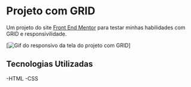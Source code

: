 # Projeto com GRID
Um projeto do site [Front End Mentor](https://www.frontendmentor.io/) para testar minhas habilidades com GRID e responsivilidade.

[<img srv="desing/projeto-grid.gif" alt="Gif do responsivo da tela do projeto com GRID">]

## Tecnologias Utilizadas
-HTML
-CSS